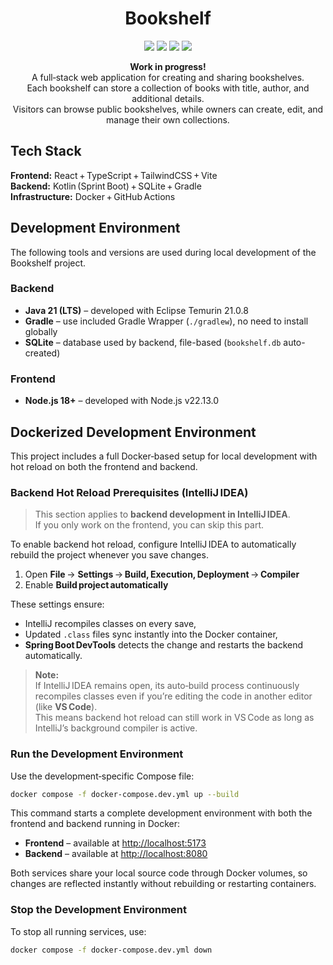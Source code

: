 <h1 align="center"> Bookshelf </h1>

<p align="center">
  <img src="https://img.shields.io/badge/frontend-React%20%2B%20TypeScript-blue" />
  <img src="https://img.shields.io/badge/backend-Kotlin%20%2B%20Spring--Boot-purple" />
  <img src="https://img.shields.io/badge/db-SQLite-lightgrey" />
  <img src="https://img.shields.io/badge/CI-GitHub%20Actions-success" />
</p>

<p align="center">
<strong>Work in progress!</strong>
</br>
A full‑stack web application for creating and sharing bookshelves.
</br>
Each bookshelf can store a collection of books with title, author, and additional details.
</br>
Visitors can browse public bookshelves, while owners can create, edit, and manage their own collections.
</p>

## Tech Stack

**Frontend:** React + TypeScript + TailwindCSS + Vite  
**Backend:** Kotlin (Sprint Boot) + SQLite + Gradle  
**Infrastructure:** Docker + GitHub Actions

## Development Environment

The following tools and versions are used during local development of the Bookshelf project.

### Backend

- **Java 21 (LTS)** – developed with Eclipse Temurin 21.0.8
- **Gradle** – use included Gradle Wrapper (`./gradlew`), no need to install globally
- **SQLite** – database used by backend, file-based (`bookshelf.db` auto-created)

### Frontend

- **Node.js 18+** – developed with Node.js v22.13.0

## Dockerized Development Environment

This project includes a full Docker‑based setup for local development with hot reload on both the frontend and backend.

### Backend Hot Reload Prerequisites (IntelliJ IDEA)

> This section applies to **backend development in IntelliJ IDEA**.
> <br/>
> If you only work on the frontend, you can skip this part.

To enable backend hot reload, configure IntelliJ IDEA to automatically rebuild the project whenever you save changes.

1. Open **File** → **Settings** → **Build, Execution, Deployment** → **Compiler**
2. Enable **Build project automatically**

These settings ensure:

- IntelliJ recompiles classes on every save,
- Updated `.class` files sync instantly into the Docker container,
- **Spring Boot DevTools** detects the change and restarts the backend automatically.

> **Note:** <br/>
> If IntelliJ IDEA remains open, its auto‑build process continuously recompiles classes even if you’re editing the code in another editor (like **VS Code**).
> <br/>
> This means backend hot reload can still work in VS Code as long as IntelliJ’s background compiler is active.

### Run the Development Environment

Use the development‑specific Compose file:

```bash
docker compose -f docker-compose.dev.yml up --build
```

This command starts a complete development environment with both the frontend and backend running in Docker:

- **Frontend** – available at [http://localhost:5173](http://localhost:5173)
- **Backend** – available at [http://localhost:8080](http://localhost:8080)

Both services share your local source code through Docker volumes, so changes are reflected instantly without rebuilding or restarting containers.

### Stop the Development Environment

To stop all running services, use:

```bash
docker compose -f docker-compose.dev.yml down
```
